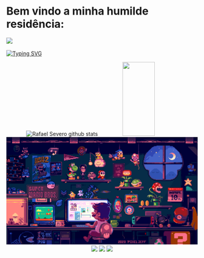 #  Bem vindo a minha humilde residência:
<img src="https://user-images.githubusercontent.com/73097560/115834477-dbab4500-a447-11eb-908a-139a6edaec5c.gif">

[![Typing SVG](https://readme-typing-svg.herokuapp.com/?color=8A2BE2&size=35&center=true&vCenter=true&width=1000&lines=Olá,+Meu+nome+é+Rafael+Severo;E+estou+cursando+Engenharia+de+Software)](https://git.io/typing-svg)


<div align="center">  
  <img width="49%" height="195px" src="https://github-readme-stats.vercel.app/api?username=rafaeumesmo&show_icons=true&count_private=true&hide_border=true&title_color=7B68EE&icon_color=7B68EE&text_color=c9d1d9&bg_color=0d1117" alt="Rafael Severo github stats" /> 
  <img width="41%" height="195px" src="https://github-readme-stats.vercel.app/api/top-langs/?username=rafaeumesmo&layout=compact&hide_border=true&title_color=7B68EE&text_color=c9d1d9&bg_color=0d1117" />
</div>

<img src="gif" alt="ilustração do mario-bros defrente ao computador " >

<div align="center">
<a href="https://instagram.com/rafaeumesmu" target="_blank"><img loading="lazy" src="https://img.shields.io/badge/-Instagram-%23E4405F?style=for-the-badge&logo=instagram&logoColor=white" target="_blank"></a>
<a href = "mailto:severoverorafael@gmail.com"><img loading="lazy" src="https://img.shields.io/badge/Gmail-D14836?style=for-the-badge&logo=gmail&logoColor=white" target="_blank"></a>
<a href="https://www.linkedin.com/in/Rafaeumesmo" target="_blank"><img loading="lazy" src="https://img.shields.io/badge/-LinkedIn-%230077B5?style=for-the-badge&logo=linkedin&logoColor=white" target="_blank"></a>   
</div>





        
